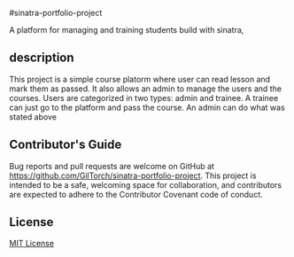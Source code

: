 #sinatra-portfolio-project

A platform for managing and training students build with sinatra,

## description
This project is a simple course platorm where user can read lesson and mark them as passed. 
It also allows an admin to manage the users and the courses. Users are categorized in two types: 
admin and trainee. A trainee can just go to the platform and pass the course. An admin can do 
what was stated above

## Contributor's Guide
Bug reports and pull requests are welcome on GitHub at https://github.com/GilTorch/sinatra-portfolio-project. This project is intended to be a safe, welcoming space for collaboration, and contributors are expected to adhere to the Contributor Covenant code of conduct.

## License
[MIT License](https://https://opensource.org/licenses/MIT)